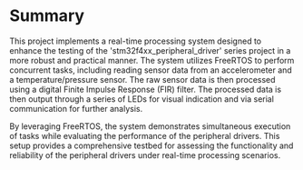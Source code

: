 # Summary

This project implements a real-time processing system designed to enhance the testing of the 'stm32f4xx_peripheral_driver' series project in a more robust and practical manner. The system utilizes FreeRTOS to perform concurrent tasks, 
including reading sensor data from an accelerometer and a temperature/pressure sensor. The raw sensor data is then processed using a digital Finite Impulse Response (FIR) filter. The processed data is then output through a series of LEDs 
for visual indication and via serial communication for further analysis.

By leveraging FreeRTOS, the system demonstrates simultaneous execution of tasks while evaluating the performance of the peripheral drivers. This setup provides a comprehensive testbed for assessing the functionality and reliability of 
the peripheral drivers under real-time processing scenarios.
